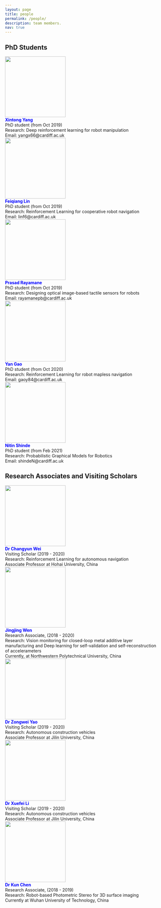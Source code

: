 ```yaml
---
layout: page
title: people
permalink: /people/
description: team members.
nav: true
---
```


## PhD Students

<div class="container">
  <div class="row">
    <div class="col-sm-4">
	        <img class="img-fluid rounded z-depth-1" src="{{ '/assets/img/yxt.jpg' | relative_url }}" style="width:200px;"/>
	</div>
    <div class="col-sm-8">
		<div class="row-sm">
		<strong style="color: blue;">Xintong Yang</strong>
		</div>
		<div class="row-sm">
		PhD student (from Oct 2019)					
		</div>
		<div class="row-sm">
		Research: Deep reinforcement learning for robot manipulation
		</div>
		<div class="row-sm">
		Email: yangx66@cardiff.ac.uk					
		</div>
	</div>
  </div>
</div>

<div class="container">
  <div class="row">
    <div class="col-sm-4">
		<img class="img-fluid rounded z-depth-1" src="{{ '/assets/img/Blank_portrait.png' | relative_url }}" style="width:200px;"/>
	</div>
    <div class="col-sm-8">
		<div class="row-sm">
		<strong style="color: blue;">Feiqiang Lin</strong>
		</div>
		<div class="row-sm">
		PhD student (from Oct 2019)					
		</div>
		<div class="row-sm">
		Research: Reinforcement Learning for cooperative robot navigation
		</div>
		<div class="row-sm">
		Email: linf6@cardiff.ac.uk					
		</div>
	</div>
  </div>
</div>

<div class="container">
  <div class="row">
    <div class="col-sm-4">
	        <img class="img-fluid rounded z-depth-1" src="{{ '/assets/img/prasad.jpg' | relative_url }}" style="width:200px;"/>
	</div>
    <div class="col-sm-8">
		<div class="row-sm">
		<strong style="color: blue;">Prasad Rayamane</strong>
		</div>
		<div class="row-sm">PhD student (from Oct 2019)</div>
		<div class="row-sm">Research: Designing optical image-based tactile sensors for robots</div>
		<div class="row-sm">Email: rayamanepb@cardiff.ac.uk</div>
	</div>
  </div>
</div>

<div class="container">
  <div class="row">
    <div class="col-sm-4">
		<img class="img-fluid rounded z-depth-1" src="{{ '/assets/img/Blank_portrait.png' | relative_url }}" style="width:200px;"/>
	</div>
    <div class="col-sm-8">
		<div class="row-sm">
		<strong style="color: blue;">Yan Gao</strong>
		</div>
		<div class="row-sm">
		PhD student (from Oct 2020)					
		</div>
		<div class="row-sm">
		Research: Reinforcement Learning for robot mapless navigation
		</div>
		<div class="row-sm">
		Email: gaoy84@cardiff.ac.uk					
		</div>
	</div>
  </div>
</div>

<div class="container">
  <div class="row">
    <div class="col-sm-4">
		<img class="img-fluid rounded z-depth-1" src="{{ '/assets/img/Blank_portrait.png' | relative_url }}" style="width:200px;"/>
	</div>
    <div class="col-sm-8">
		<div class="row-sm">
		<strong style="color: blue;">Nitin Shinde</strong>
		</div>
		<div class="row-sm">
		PhD student (from Feb 2021)					
		</div>
		<div class="row-sm">
		Research: Probabilistic Graphical Models for Robotics
		</div>
		<div class="row-sm">
		Email: shindeN@cardiff.ac.uk					
		</div>
	</div>
  </div>
</div>

## Research Associates and Visiting Scholars

<div class="container">
  <div class="row">
    <div class="col-sm-4">
		<img class="img-fluid rounded z-depth-1" src="{{ '/assets/img/Blank_portrait.png' | relative_url }}" style="width:200px;"/>
	</div>
    <div class="col-sm-8">
		<div class="row-sm">
		<strong style="color: blue;">Dr Changyun Wei</strong>
		</div>
		<div class="row-sm">Visiting Scholar (2019 - 2020)</div>
		<div class="row-sm">Research: Reinforcement Learning for autonomous navigation</div>
		<div class="row-sm">Associate Professor at Hohai University, China</div>
	</div>
  </div>
</div>

<div class="container">
  <div class="row">
    <div class="col-sm-4">
		<img class="img-fluid rounded z-depth-1" src="{{ '/assets/img/Blank_portrait.png' | relative_url }}" style="width:200px;"/>
	</div>
    <div class="col-sm-8">
		<div class="row-sm">
		<strong style="color: blue;">Jingjing Wen</strong>
		</div>
		<div class="row-sm">Research Associate, (2018 - 2020)</div>
		<div class="row-sm">Research: Vision monitoring for closed-loop metal additive layer manufacturing and Deep learning for self-validation and self-reconstruction of accelerameters</div>
		<div class="row-sm">Currently, at Northwestern Polytechnical University, China</div>
	</div>
  </div>
</div>

<div class="container">
  <div class="row">
    <div class="col-sm-4">
		<img class="img-fluid rounded z-depth-1" src="{{ '/assets/img/Blank_portrait.png' | relative_url }}" style="width:200px;"/>
	</div>
    <div class="col-sm-8">
		<div class="row-sm">
		<strong style="color: blue;">Dr Zongwei Yao</strong>
		</div>
		<div class="row-sm">Visiting Scholar (2019 - 2020)</div>
		<div class="row-sm">Research: Autonomous construction vehicles</div>
		<div class="row-sm">Associate Professor at Jilin University, China</div>
	</div>
  </div>
</div>

<div class="container">
  <div class="row">
    <div class="col-sm-4">
		<img class="img-fluid rounded z-depth-1" src="{{ '/assets/img/Blank_portrait.png' | relative_url }}" style="width:200px;"/>
	</div>
    <div class="col-sm-8">
		<div class="row-sm">
		<strong style="color: blue;">Dr Xuefei Li</strong>
		</div>
		<div class="row-sm">Visiting Scholar (2019 - 2020)</div>
		<div class="row-sm">Research: Autonomous construction vehicles</div>
		<div class="row-sm">Associate Professor at Jilin University, China</div>
	</div>
  </div>
</div>

<div class="container">
  <div class="row">
    <div class="col-sm-4">
		<img class="img-fluid rounded z-depth-1" src="{{ '/assets/img/Blank_portrait.png' | relative_url }}" style="width:200px;"/>
	</div>
    <div class="col-sm-8">
		<div class="row-sm">
		<strong style="color: blue;">Dr Kun Chen</strong>
		</div>
		<div class="row-sm">Research Associate, (2018 - 2019)</div>
		<div class="row-sm">Research: Robot-based Photometric Stereo for 3D surface imaging	</div>
		<div class="row-sm">Currently at Wuhan University of Technology, China</div>
	</div>
  </div>
</div>

